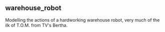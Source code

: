 warehouse_robot
---------
Modelling the actions of a hardworking warehouse robot, very much of the ilk of T.O.M. from TV's Bertha.
